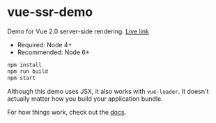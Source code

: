 # vue-ssr-demo

Demo for Vue 2.0 server-side rendering. [Live link](https://vue-ssr-demo-clelqhiaxt.now.sh/)

- Required: Node 4+
- Recommended: Node 6+

``` bash
npm install
npm run build
npm start
```

Although this demo uses JSX, it also works with `vue-loader`. It doesn't actually matter how you build your application bundle.

For how things work, check out the [docs](https://github.com/vuejs/vue/tree/next/packages/vue-server-renderer).
